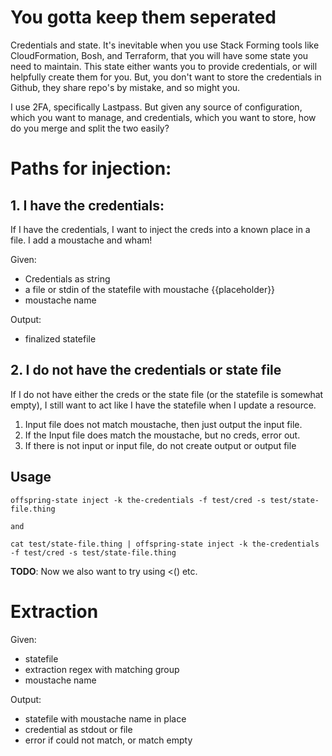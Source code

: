 # You gotta keep them seperated

Credentials and state. It's inevitable when you use Stack Forming tools like CloudFormation, Bosh, and Terraform, that you will have some state you need to maintain. This state either wants you to provide credentials, or will helpfully create them for you. But, you don't want to store the credentials in Github, they share repo's by mistake, and so might you.

I use 2FA, specifically Lastpass. But given any source of configuration, which you want to manage, and credentials, which you want to store, how do you merge and split the two easily?


# Paths for injection: 

## 1. I have the credentials:

If I have the credentials, I want to inject the creds into a known place in a file. I add a moustache and wham!

Given:
 
  * Credentials as string
  * a file or stdin of the statefile with moustache {{placeholder}}
  * moustache name
  
Output:

  * finalized statefile

## 2. I do not have the credentials or state file 

If I do not have either the creds or the state file (or the statefile is somewhat empty), I still want to act like I have the statefile when I update a resource.

1. Input file does not match moustache, then just output the input file.
2. If the Input file does match the moustache, but no creds, error out.
3. If there is not input or input file, do not create output or output file


## Usage

```
offspring-state inject -k the-credentials -f test/cred -s test/state-file.thing

and 

cat test/state-file.thing | offspring-state inject -k the-credentials -f test/cred -s test/state-file.thing
```

**TODO**: Now we also want to try using <() etc.



# Extraction

Given:
  
  * statefile
  * extraction regex with matching group
  * moustache name
    
Output:

  * statefile with moustache name in place
  * credential as stdout or file
  * error if could not match, or match empty


